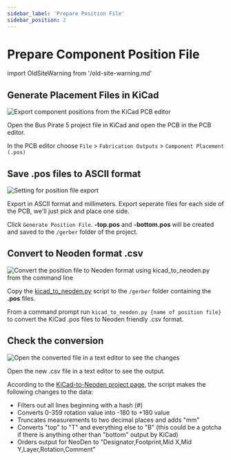 ```yaml
---
sidebar_label: 'Prepare Position File'
sidebar_position: 2
---
```


# Prepare Component Position File



import OldSiteWarning from '/old-site-warning.md'

<OldSiteWarning/>




## Generate Placement Files in KiCad
![Export component positions from the KiCad PCB editor](./img/export1-sm.png)

Open the Bus Pirate 5 project file in KiCad and open the PCB in the PCB editor.

In the PCB editor choose `File` > `Fabrication Outputs` > `Component Placement (.pos)`

## Save .pos files to ASCII format
![Setting for position file export](./img/export2-md.png)

Export in ASCII format and millimeters. Export seperate files for each side of the PCB, we'll just pick and place one side.

Click `Generate Position File`. **-top.pos** and **-bottom.pos** will be created and saved to the `/gerber` folder of the project.

## Convert to Neoden format .csv
![Convert the position file to Neoden format using kicad_to_neoden.py from the command line](./img/export3-sm.png)

Copy the [kicad_to_neoden.py](https://github.com/szczys/kicad_to_neoden) script to the `/gerber` folder containing the **.pos** files.

From a command prompt run `kicad_to_neoden.py {name of position file}` to convert the KiCad .pos files to Neoden friendly .csv format.

## Check the conversion
![Open the converted file in a text editor to see the changes](./img/export4-sm.png)

Open the new .csv file in a text editor to see the output.

According to the [KiCad-to-Neoden project page](https://github.com/szczys/kicad_to_neoden), the script makes the following changes to the data:
- Filters out all lines beginning with a hash (#)
- Converts 0-359 rotation value into -180 to +180 value
- Truncates measurements to two decimal places and adds "mm"
- Converts "top" to "T" and everything else to "B" (this could be a gotcha if there is anything other than "bottom" output by KiCad)
- Orders output for NeoDen to "Designator,Footprint,Mid X,Mid Y,Layer,Rotation,Comment"

